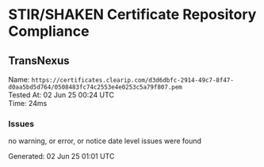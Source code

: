 # STIR/SHAKEN Certificate Repository Compliance

## TransNexus

Name: `https://certificates.clearip.com/d3d6dbfc-2914-49c7-8f47-d0aa5bd5d764/0508483fc74c2553e4e0253c5a79f807.pem`\
Tested At: 02 Jun 25 00:24 UTC\
Time: 24ms

### Issues

no warning, or error, or notice date level issues were found

Generated: 02 Jun 25 01:01 UTC